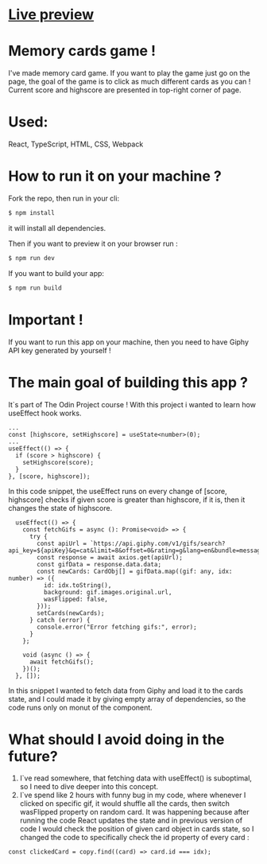 # [Live preview](https://szymon-kowal.github.io/TOP-MemoryCards/)

# Memory cards game !

I've made memory card game. If you want to play the game just go on the page, the goal of the game is to click as much different cards as you can ! Current score and highscore are presented in top-right corner of page.

# Used:

React, TypeScript, HTML, CSS, Webpack

# How to run it on your machine ?

Fork the repo, then run in your cli:

```markdown
$ npm install
```
it will install all dependencies.


Then if you want to preview it on your browser run :

```markdown
$ npm run dev
```
If you want to build your app:

```markdown
$ npm run build
```

# Important !

If you want to run this app on your machine, then you need to have Giphy API key generated by yourself !

# The main goal of building this app ?

It`s part of The Odin Project course !
With this project i wanted to learn how useEffect hook works.

```tsx
...
const [highscore, setHighscore] = useState<number>(0);
...
useEffect(() => {
  if (score > highscore) {
    setHighscore(score);
  }
}, [score, highscore]);
```
In this code snippet, the useEffect runs on every change of [score, highscore] checks if given score is greater than highscore, if it is, then it changes the state of highscore.

```tsx
  useEffect(() => {
    const fetchGifs = async (): Promise<void> => {
      try {
        const apiUrl = `https://api.giphy.com/v1/gifs/search?api_key=${apiKey}&q=cat&limit=8&offset=0&rating=g&lang=en&bundle=messaging_non_clips`;
        const response = await axios.get(apiUrl);
        const gifData = response.data.data;
        const newCards: CardObj[] = gifData.map((gif: any, idx: number) => ({
          id: idx.toString(),
          background: gif.images.original.url,
          wasFlipped: false,
        }));
        setCards(newCards);
      } catch (error) {
        console.error("Error fetching gifs:", error);
      }
    };

    void (async () => {
      await fetchGifs();
    })();
  }, []);
```

In this snippet I wanted to fetch data from Giphy and load it to the cards state, and I could made it by giving empty array of dependencies, so the code runs only on monut of the component.

# What should I avoid doing in the future?

1) I`ve read somewhere, that fetching data with useEffect() is suboptimal, so I need to dive deeper into this concept.
2) I`ve spend like 2 hours with funny bug in my code, where whenever I clicked on specific gif, it would shuffle all the cards, then switch wasFlipped property on random card. It was happening because after running the code React updates the state and in previous version of code I would check the position of given card object in cards state, so I changed the code to specifically check the id property of every card :
   
```tsx
const clickedCard = copy.find((card) => card.id === idx);
```







